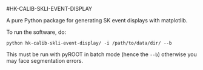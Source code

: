 #HK-CALIB-SKLI-EVENT-DISPLAY

A pure Python package for generating SK event displays with matplotlib.

To run the software, do: 

```
python hk-calib-skli-event-display/ -i /path/to/data/dir/ --b
```

This must be run with pyROOT in batch mode (hence the `--b`) otherwise you may face segmentation errors.
